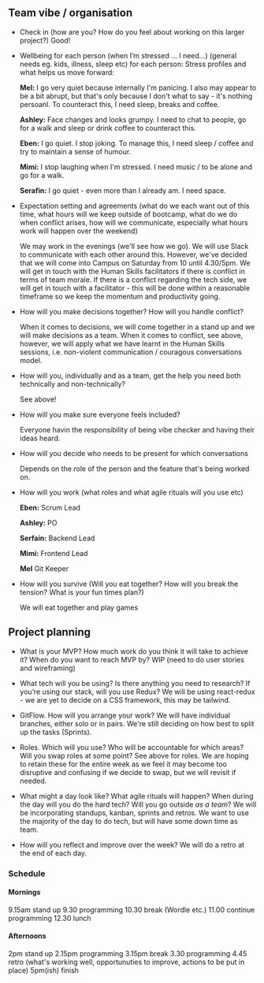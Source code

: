 ## Team vibe / organisation

- Check in (how are you? How do you feel about working on this larger project?)
  Good!

- Wellbeing for each person (when I’m stressed ... I need...) (general needs eg. kids, illness, sleep etc) for each person:
  Stress profiles and what helps us move forward:

  **Mel:** I go very quiet because internally I'm panicing. I also may appear to be a bit abrupt, but that's only because I don't what to say - it's nothing persoanl. To counteract this, I need sleep, breaks and coffee.
  
  **Ashley:** Face changes and looks grumpy. I need to chat to people, go for a walk and sleep or drink coffee to counteract this. 
  
  **Eben:** I go quiet. I stop joking. To manage this, I need sleep / coffee and try to maintain a sense of humour. 
  
  **Mimi:** I stop laughing when I'm stressed. I need music / to be alone and go for a walk.
  
  **Serafin:** I go quiet - even more than I already am. I need space.

- Expectation setting and agreements (what do we each want out of this time, what hours will we keep outside of bootcamp, what do we do when conflict arises, how will we communicate, especially what hours work will happen over the weekend)

  We may work in the evenings (we'll see how we go). We will use Slack to communicate with each other around this. However, we've decided that we will come into Campus on Saturday from 10 until 4.30/5pm. We will get in touch with the Human Skills facilitators if there is conflict in terms of team morale. If there is a conflict regarding the tech side, we will get in touch with a facilitator - this will be done within a reasonable timeframe so we keep the momentum and productivity going.

- How will you make decisions together? How will you handle conflict?

  When it comes to decisions, we will come together in a stand up and we will make decisions as a team. When it comes to conflict, see above, however, we will apply what we have learnt in the Human Skills sessions, i.e. non-violent communication / couragous conversations model.

- How will you, individually and as a team, get the help you need both technically and non-technically?

  See above!

- How will you make sure everyone feels included?
  
  Everyone havin the responsibility of being vibe checker and having their ideas heard.

- How will you decide who needs to be present for which conversations
  
  Depends on the role of the person and the feature that's being worked on.

- How will you work (what roles and what agile rituals will you use etc)

  **Eben:** Scrum Lead
  
  **Ashley:** PO
  
  **Serfain:** Backend Lead
  
  **Mimi:** Frontend Lead
  
  **Mel** Git Keeper

- How will you survive (Will you eat together? How will you break the tension? What is your fun times plan?)
  
  We will eat together and play games

## Project planning

- What is your MVP? How much work do you think it will take to achieve it? When do you want to reach MVP by?
  WIP (need to do user stories and wireframing)
  
- What tech will you be using? Is there anything you need to research? If you’re using our stack, will you use Redux?
  We will be using react-redux - we are yet to decide on a CSS framework, this may be tailwind.
  
- GitFlow. How will you arrange your work?
  We will have individual branches, either solo or in pairs. We're still deciding on how best to split up the tasks (Sprints).
  
- Roles. Which will you use? Who will be accountable for which areas? Will you swap roles at some point?
  See above for roles. We are hoping to retain these for the entire week as we feel it may become too disruptive and confusing if we decide to swap, but we will revisit if needed.
  
- What might a day look like? What agile rituals will happen? When during the day will you do the hard tech? Will you go outside _as a team_?
  We will be incorporating standups, kanban, sprints and retros. We want to use the majority of the day to do tech, but will have some down time as team.
  
- How will you reflect and improve over the week?
  We will do a retro at the end of each day.
  
### Schedule

#### Mornings
9.15am stand up
9.30 programming
10.30 break (Wordle etc.)
11.00 continue programming
12.30 lunch

#### Afternoons
2pm stand up
2.15pm programming
3.15pm break
3.30 programming
4.45 retro (what's working well, opportunuties to improve, actions to be put in place)
5pm(ish) finish
